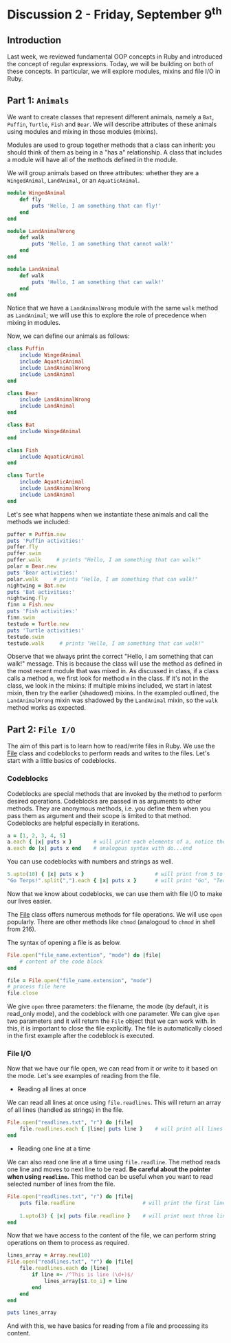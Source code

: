 # Discussion 2 - Friday, September 9<sup>th</sup>
 

## Introduction

Last week, we reviewed fundamental OOP concepts in Ruby and introduced the concept of regular expressions. Today, we will be building on both of these concepts. In particular, we will explore modules, mixins and file I/O in Ruby.

## Part 1: `Animals`

We want to create classes that represent different animals, namely a `Bat`, `Puffin`, `Turtle`, `Fish` and `Bear`. We will describe attributes of these animals using modules and mixing in those modules (mixins).

Modules are used to group together methods that a class can inherit: you should think of them as being in a "has a" relationship. A class that includes a module will have all of the methods defined in the module. 

We will group animals based on three attributes: whether they are a `WingedAnimal`, `LandAnimal`, or an `AquaticAnimal`.

```ruby
module WingedAnimal
    def fly
        puts 'Hello, I am something that can fly!'
    end
end

module LandAnimalWrong
    def walk
        puts 'Hello, I am something that cannot walk!'
    end
end

module LandAnimal
    def walk
        puts 'Hello, I am something that can walk!'
    end
end
```

Notice that we have a `LandAnimalWrong` module with the same `walk` method as `LandAnimal`; we will use this to explore the role of precedence when mixing in modules.


Now, we can define our animals as follows:

```ruby
class Puffin
    include WingedAnimal
    include AquaticAnimal
    include LandAnimalWrong
    include LandAnimal 
end

class Bear
    include LandAnimalWrong
    include LandAnimal
end

class Bat
    include WingedAnimal
end

class Fish
    include AquaticAnimal
end

class Turtle
    include AquaticAnimal
    include LandAnimalWrong
    include LandAnimal
end
```

Let's see what happens when we instantiate these animals and call the methods we included:

```ruby
puffer = Puffin.new
puts 'Puffin activities:'
puffer.fly
puffer.swim
puffer.walk     # prints "Hello, I am something that can walk!"
polar = Bear.new
puts 'Bear activities:'
polar.walk     # prints "Hello, I am something that can walk!"
nightwing = Bat.new
puts 'Bat activities:'
nightwing.fly
finn = Fish.new
puts 'Fish activities:'
finn.swim
testudo = Turtle.new
puts 'Turtle activities:'
testudo.swim
testudo.walk     # prints "Hello, I am something that can walk!"
```

Observe that we always print the correct "Hello, I am something that can walk!" message. This is because the class will use the method as defined in the most recent module that was mixed in. As discussed in class, if a class calls a method `m`, we first look for method `m` in the class. If it's not in the class, we look in the mixins: if multiple mixins included, we start in latest mixin, then try the earlier (shadowed) mixins. In the exampled outlined, the `LandAnimalWrong` mixin was shadowed by the `LandAnimal` mixin, so the `walk` method works as expected.

## Part 2: `File I/O`

The aim of this part is to learn how to read/write files in Ruby. We use the [File](https://ruby-doc.org/core-2.5.0/File.html) class and codeblocks to perform reads and writes to the files. Let's start with a little basics of codeblocks.

### Codeblocks

Codeblocks are special methods that are invoked by the method to perform desired operations. Codeblocks are passed in as arguments to other methods. They are anonymous methods, i.e. you define them when you pass them as argument and their scope is limited to that method. Codeblocks are helpful especially in iterations.

```ruby
a = [1, 2, 3, 4, 5]
a.each { |x| puts x }       # will print each elements of a, notice the structure of a codeblock
a.each do |x| puts x end    # analogous syntax with do...end
```

You can use codeblocks with numbers and strings as well.

```ruby
5.upto(10) { |x| puts x }                       # will print from 5 to 10
"Go Terps!".split(",").each { |x| puts x }      # will print "Go", "Terps!"
```

Now that we know about codeblocks, we can use them with file I/O to make our lives easier.

The [File](https://ruby-doc.org/core-2.5.0/File.html) class offers numerous methods for file operations. We will use `open` popularly. There are other methods like `chmod` (analogoud to `chmod` in shell from 216).

The syntax of opening a file is as below.

```ruby
File.open("file_name.extention", "mode") do |file|
    # content of the code block
end

file = File.open("file_name.extension", "mode")
# process file here
file.close
```

We give `open` three parameters: the filename, the mode (by default, it is read_only mode), and the codeblock with one parameter. We can give `open` two parameters and it will return the `File` object that we can work with. In this, it is important to close the file explicitly. The file is automatically closed in the first example after the codeblock is executed. 

### File I/O

Now that we have our file open, we can read from it or write to it based on the mode. Let's see examples of reading from the file.

* Reading all lines at once

We can read all lines at once using `file.readlines`. This will return an array of all lines (handled as strings) in the file.

```ruby
File.open("readlines.txt", "r") do |file|
    file.readlines.each { |line| puts line }    # will print all lines from the file
end
```

* Reading one line at a time

We can also read one line at a time using `file.readline`. The method reads one line and moves to next line to be read. **Be careful about the pointer when using `readline`.** This method can be useful when you want to read selected number of lines from the file.

```ruby
File.open("readlines.txt", "r") do |file|
    puts file.readline                      # will print the first line
    
    1.upto(3) { |x| puts file.readline }    # will print next three lines 
end
```

Now that we have access to the content of the file, we can perform string operations on them to process as required.

```ruby
lines_array = Array.new(10)
File.open("readlines.txt", "r") do |file|
    file.readlines.each do |line|
        if line =~ /^This is line (\d+)$/
            lines_array[$1.to_i] = line
        end
    end
end

puts lines_array
```

And with this, we have basics for reading from a file and processing its content.
